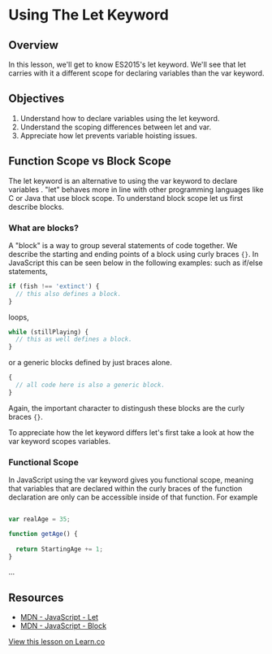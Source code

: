 # Using The Let Keyword

## Overview

In this lesson, we'll get to know ES2015's let keyword. We'll see that let carries with it a different scope for declaring variables than the var keyword.

## Objectives

1. Understand how to declare variables using the let keyword.
2. Understand the scoping differences between let and var.
3. Appreciate how let prevents variable hoisting issues. 

## Function Scope vs Block Scope

The let keyword is an alternative to using the var keyword to declare variables . "let" behaves more in line with other programming languages like C or Java that use block scope. To understand block scope let us first describe blocks.

### What are blocks?

A "block" is a way to group several statements of code together. We describe the starting and ending points of a block using curly braces `{}`. In JavaScript this can be seen below in the following examples: such as if/else statements,  
```javascript
if (fish !== 'extinct') {
  // this also defines a block.
}
```  
loops,  
```javascript
while (stillPlaying) {
  // this as well defines a block.
}
```  
or a generic blocks defined by just braces alone.  
```javascript
{
  // all code here is also a generic block.
}
```  
Again, the important character to distingush these blocks are the curly braces `{}`.

To appreciate how the let keyword differs let's first take a look at how the var keyword scopes variables.

### Functional Scope

In JavaScript using the var keyword gives you functional scope, meaning that variables that are declared within the curly braces of the function declaration are only can be accessible inside of that function. For example  
```javascript

var realAge = 35;

function getAge() {
  
  return StartingAge += 1;
}
```

...

## Resources

- [MDN - JavaScript - Let](https://developer.mozilla.org/en-US/docs/Web/JavaScript/Reference/Statements/let)
- [MDN - JavaScript - Block](https://developer.mozilla.org/en-US/docs/Web/JavaScript/Reference/Statements/block)

<a href='https://learn.co/lessons/es2015-let' data-visibility='hidden'>View this lesson on Learn.co</a>
